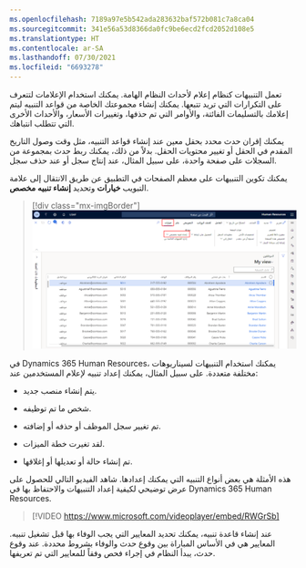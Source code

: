```yaml
---
ms.openlocfilehash: 7189a97e5b542ada283632baf572b081c7a8ca04
ms.sourcegitcommit: 341e56a53d8366da0fc9be6ecd2fcd2052d108e5
ms.translationtype: HT
ms.contentlocale: ar-SA
ms.lasthandoff: 07/30/2021
ms.locfileid: "6693278"
---
```

تعمل التنبيهات كنظام إعلام لأحداث النظام الهامة. يمكنك استخدام الإعلامات لتتعرف على التكرارات التي تريد تتبعها. يمكنك إنشاء مجموعتك الخاصة من قواعد التنبيه ليتم إعلامك بالتسليمات الفائتة، والأوامر التي تم حذفها، وتغييرات الأسعار، والأحداث الأخرى التي تتطلب انتباهك.

يمكنك إقران حدث محدد بحقل معين عند إنشاء قواعد التنبيه، مثل وقت وصول التاريخ المقدم في الحقل أو تغيير محتويات الحقل. بدلاً من ذلك، يمكنك ربط حدث بمجموعة من السجلات على صفحة واحدة، على سبيل المثال، عند إنتاج سجل أو عند حذف سجل.

يمكنك تكوين التنبيهات على معظم الصفحات في التطبيق عن طريق الانتقال إلى علامة التبويب **خيارات** وتحديد **إنشاء تنبيه مخصص**.

> [!div class="mx-imgBorder"]
> [![لقطة شاشة لرسم يوضح مكان تحديد علامة التبويب خيارات وتحديد إنشاء تنبيه مخصص.](../media/alert.png)](../media/alert.png#lightbox)

في Dynamics 365 Human Resources، يمكنك استخدام التنبيهات لسيناريوهات مختلفة متعددة.
على سبيل المثال، يمكنك إعداد تنبيه لإعلام المستخدمين عند:

- يتم إنشاء منصب جديد.

- شخص ما تم توظيفه.

- تم تغيير سجل الموظف أو حذفه أو إضافته.

- لقد تغيرت خطة الميزات‬.

- تم إنشاء حالة أو تعديلها أو إغلاقها.

هذه الأمثلة هي بعض أنواع التنبيه التي يمكنك إعدادها. شاهد الفيديو التالي للحصول على عرض توضيحي لكيفية إعداد التنبيهات والاحتفاظ بها في Dynamics 365 Human Resources.

> [!VIDEO https://www.microsoft.com/videoplayer/embed/RWGrSb]

عند إنشاء قاعدة تنبيه، يمكنك تحديد المعايير التي يجب الوفاء بها قبل تشغيل تنبيه. المعايير هي في الأساس المباراة بين وقوع حدث والوفاء بشروط محددة. عند وقوع حدث، يبدأ النظام في إجراء فحص وفقاً للمعايير التي تم تعريفها.
